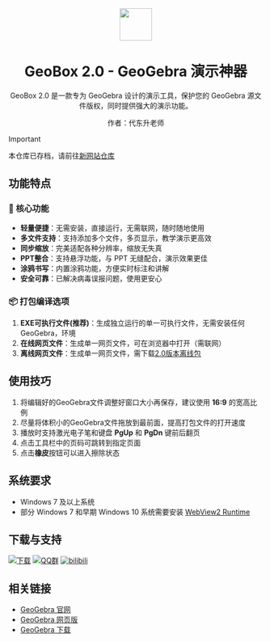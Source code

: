 <div align="center">

<image src="./images/GeoBox2.0.ico" height="64"/>

# GeoBox 2.0 - GeoGebra 演示神器

GeoBox 2.0 是一款专为 GeoGebra 设计的演示工具，保护您的 GeoGebra 源文件版权，同时提供强大的演示功能。

作者：代东升老师

</div>

> [!important]
> 本仓库已存档，请前往[新网站仓库](https://github.com/Jursin/GeoBox-Web)

## 功能特点

### 🚀 核心功能
- **轻量便捷**：无需安装，直接运行，无需联网，随时随地使用
- **多文件支持**：支持添加多个文件，多页显示，教学演示更高效
- **同步缩放**：完美适配各种分辨率，缩放无失真
- **PPT整合**：支持悬浮功能，与 PPT 无缝配合，演示效果更佳
- **涂鸦书写**：内置涂鸦功能，方便实时标注和讲解
- **安全可靠**：已解决病毒误报问题，使用更安心

### 📦 打包编译选项
1. **EXE可执行文件(推荐)**：生成独立运行的单一可执行文件，无需安装任何 GeoGebra，环境
2. **在线网页文件**：生成单一网页文件，可在浏览器中打开（需联网）
3. **离线网页文件**：生成单一网页文件，需下载[2.0版本离线包](https://www.xhdds.cn/geobox/offline/geobox2_0_offline.rar)

## 使用技巧

1. 将编辑好的GeoGebra文件调整好窗口大小再保存，建议使用 **16:9** 的宽高比例
2. 尽量将体积小的GeoGebra文件拖放到最前面，提高打包文件的打开速度
3. 播放时支持激光电子笔和键盘 **PgUp** 和 **PgDn** 键前后翻页
4. 点击工具栏中的页码可跳转到指定页面
5. 点击**橡皮**按钮可以进入擦除状态

## 系统要求

- Windows 7 及以上系统
- 部分 Windows 7 和早期 Windows 10 系统需要安装 [WebView2 Runtime](https://msedge.sf.dl.delivery.mp.microsoft.com/filestreamingservice/files/0d3598be-3322-4e98-91e5-cc38333e5f49/MicrosoftEdgeWebView2RuntimeInstallerX64.exe)

## 下载与支持

[![下载](https://img.shields.io/badge/下载-GeoBox%202.0-blue)](http://www.xhdds.cn/geobox/geobox.rar)
[![QQ群](https://img.shields.io/badge/-QQ%E7%BE%A4%EF%BD%9C1025239875-blue?style=flat&logo=QQ&logoColor=white)](https://qm.qq.com/q/4BTuqKx9mM)
[![bilibili](https://img.shields.io/badge/-bilibili%E8%A7%86%E9%A2%91%EF%BD%9CBV1Z1jyz7Evc-%23FB7299?style=flat&logo=bilibili)](https://www.bilibili.com/video/BV1Z1jyz7Evc)

## 相关链接

- [GeoGebra 官网](https://www.geogebra.org/)
- [GeoGebra 网页版](https://www.geogebra.org/calculator)
- [GeoGebra 下载](https://www.geogebra.org/download)

